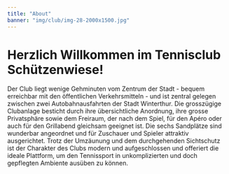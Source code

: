 ```yaml
---
title: "About"
banner: "img/club/img-28-2000x1500.jpg"
---
```


# Herzlich Willkommen im Tennisclub Schützenwiese!

Der Club liegt wenige Gehminuten vom Zentrum der Stadt - bequem erreichbar mit den öffentlichen Verkehrsmitteln - und ist zentral gelegen zwischen zwei Autobahnausfahrten der Stadt Winterthur. Die grosszügige Clubanlage besticht durch ihre übersichtliche Anordnung, ihre grosse Privatsphäre sowie dem Freiraum, der nach dem Spiel, für den Apéro oder auch für den Grillabend gleichsam geeignet ist. Die sechs Sandplätze sind wunderbar angeordnet und für Zuschauer und Spieler attraktiv ausgerichtet. Trotz der Umzäunung und dem durchgehenden Sichtschutz ist der Charakter des Clubs modern und aufgeschlossen und offeriert die ideale Plattform, um den Tennissport in unkomplizierten und doch gepflegten Ambiente ausüben zu können.

